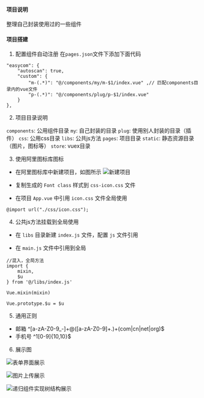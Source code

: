 #### 项目说明

整理自己封装使用过的一些组件

#### 项目搭建

1. 配置组件自动注册
在```pages.json```文件下添加下面代码
```
"easycom": {
	"autoscan": true,
	"custom": {
		"m-(.*)": "@/components/my/m-$1/index.vue" ,// 匹配components目录内的vue文件
		"p-(.*)": "@/components/plug/p-$1/index.vue" 
	}
},
```

2. 项目目录说明

```components```: 公用组件目录
  ```my```: 自己封装的目录
  ```plug```: 使用别人封装的目录（插件）
```css```: 公用css目录
```libs```: 公共js方法
```pages```: 项目目录
```static```: 静态资源目录（图片，图标等）
```store```: vuex目录

3. 使用阿里图标库图标

* 在阿里图标库中新建项目，如图所示
![新建项目](README_files/1.png)

* 复制生成的 ```Font class``` 样式到 ```css-icon.css``` 文件

* 在项目 ```App.vue``` 中引用 ```icon.css``` 文件全局使用

```
@import url("./css/icon.css");

```

4. 公共js方法挂载到全局使用

* 在 ```libs``` 目录新建 ```index.js``` 文件，配置 ```js``` 文件引用

* 在 ```main.js``` 文件中引用到全局

```
//混入，全局方法
import {
	mixin,
	$u
} from '@/libs/index.js'

Vue.mixin(mixin)

Vue.prototype.$u = $u
```

5. 通用正则

* 邮箱 ^[a-zA-Z0-9_-]+@([a-zA-Z0-9]+\.)+(com|cn|net|org)$
* 手机号 ^1[0-9]{10,10}$

6. 展示图

![表单界面展示](README_files/2.png)

![图片上传展示](README_files/3.png)

![递归组件实现树结构展示](README_files/4.png)




